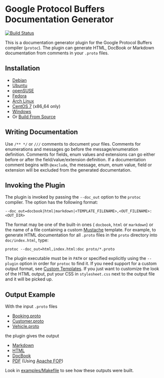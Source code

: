 # Google Protocol Buffers<br>Documentation Generator

[![Build Status][travis-svg]][travis-ci]

This is a documentation generator plugin for the Google Protocol Buffers compiler
(`protoc`). The plugin can generate HTML, DocBook or Markdown documentation from
comments in your `.proto` files.

## Installation

* [Debian][obs]
* [Ubuntu][obs]
* [openSUSE][obs]
* [Fedora][obs]
* [Arch Linux][obs]
* [CentOS 7][centos] (x86_64 only)
* [Windows][releases]
* Or [Build From Source](BUILDING.md)

## Writing Documentation

Use `/** */` or `///` comments to document your files. Comments for enumerations and
messages go before the message/enumeration definition. Comments for fields, enum
values and extensions can go either before or after the field/value/extension
definition. If a documentation comment begins with `@exclude`, the message, enum,
enum value, field or extension will be excluded from the
generated documentation.

## Invoking the Plugin

The plugin is invoked by passing the `--doc_out` option to the `protoc` compiler. The
option has the following format:

    --doc_out=docbook|html|markdown|<TEMPLATE_FILENAME>,<OUT_FILENAME>:<OUT_DIR>

The format may be one of the built-in ones ( `docbook`, `html` or `markdown`) or the
name of a file containing a custom [Mustache][mustache] template. For example, to
generate HTML documentation for all `.proto` files in the `proto` directory into
`doc/index.html`, type:

    protoc --doc_out=html,index.html:doc proto/*.proto

The plugin executable must be in `PATH` or specified explicitly using the `--plugin`
option in order for `protoc` to find it. If you need support for a custom output
format, see [Custom Templates][custom]. If you just want to customize the look of the
HTML output, put your CSS in `stylesheet.css` next to the output file and it will be
picked up.

## Output Example

With the input `.proto` files

* [Booking.proto](examples/proto/Booking.proto)
* [Customer.proto](examples/proto/Customer.proto)
* [Vehicle.proto](examples/proto/Vehicle.proto)

the plugin gives the output

* [Markdown](examples/doc/example.md)
* [HTML][html_preview]
* [DocBook](examples/doc/example.docbook)
* [PDF](examples/doc/example.pdf?raw=true) (Using [Apache FOP][fop])

Look in [examples/Makefile](examples/Makefile) to see how these outputs were built.


[epel]:
    https://fedoraproject.org/wiki/EPEL
    "EPEL repository"
[mustache]:
    http://mustache.github.io/
    "Mustache - Logic-less templates"
[custom]:
    https://github.com/estan/protoc-gen-doc/wiki/Custom-Templates
    "Custom templates instructions"
[fop]:
    http://xmlgraphics.apache.org/fop/
    "Apache™ FOP (Formatting Objects Processor)"
[html_preview]:
    https://rawgit.com/estan/protoc-gen-doc/master/examples/doc/example.html
    "HTML Example Output"
[obs]:
    http://tinyurl.com/protoc-gen-doc-packages
    "Packages at Open Build Service"
[releases]:
    https://github.com/estan/protoc-gen-doc/releases
    "Releases for download"
[centos]:
    http://estan.github.io/protoc-gen-doc/
    "CentOS 7 repository"
[travis-svg]:
    https://travis-ci.org/estan/protoc-gen-doc.svg?branch=master
    "Travis CI build status SVG"
[travis-ci]:
    https://travis-ci.org/estan/protoc-gen-doc
    "protoc-gen-doc at Travis CI"
